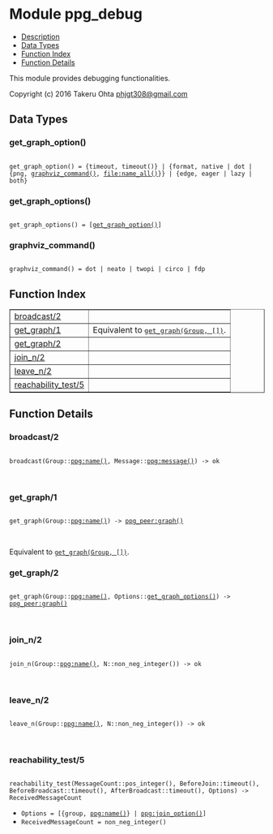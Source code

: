 

# Module ppg_debug #
* [Description](#description)
* [Data Types](#types)
* [Function Index](#index)
* [Function Details](#functions)

This module provides debugging functionalities.

Copyright (c) 2016 Takeru Ohta <phjgt308@gmail.com>

<a name="types"></a>

## Data Types ##




### <a name="type-get_graph_option">get_graph_option()</a> ###


<pre><code>
get_graph_option() = {timeout, timeout()} | {format, native | dot | {png, <a href="#type-graphviz_command">graphviz_command()</a>, <a href="file.md#type-name_all">file:name_all()</a>}} | {edge, eager | lazy | both}
</code></pre>




### <a name="type-get_graph_options">get_graph_options()</a> ###


<pre><code>
get_graph_options() = [<a href="#type-get_graph_option">get_graph_option()</a>]
</code></pre>




### <a name="type-graphviz_command">graphviz_command()</a> ###


<pre><code>
graphviz_command() = dot | neato | twopi | circo | fdp
</code></pre>

<a name="index"></a>

## Function Index ##


<table width="100%" border="1" cellspacing="0" cellpadding="2" summary="function index"><tr><td valign="top"><a href="#broadcast-2">broadcast/2</a></td><td></td></tr><tr><td valign="top"><a href="#get_graph-1">get_graph/1</a></td><td>Equivalent to <a href="#get_graph-2"><tt>get_graph(Group, [])</tt></a>.</td></tr><tr><td valign="top"><a href="#get_graph-2">get_graph/2</a></td><td></td></tr><tr><td valign="top"><a href="#join_n-2">join_n/2</a></td><td></td></tr><tr><td valign="top"><a href="#leave_n-2">leave_n/2</a></td><td></td></tr><tr><td valign="top"><a href="#reachability_test-5">reachability_test/5</a></td><td></td></tr></table>


<a name="functions"></a>

## Function Details ##

<a name="broadcast-2"></a>

### broadcast/2 ###

<pre><code>
broadcast(Group::<a href="ppg.md#type-name">ppg:name()</a>, Message::<a href="ppg.md#type-message">ppg:message()</a>) -&gt; ok
</code></pre>
<br />

<a name="get_graph-1"></a>

### get_graph/1 ###

<pre><code>
get_graph(Group::<a href="ppg.md#type-name">ppg:name()</a>) -&gt; <a href="ppg_peer.md#type-graph">ppg_peer:graph()</a>
</code></pre>
<br />

Equivalent to [`get_graph(Group, [])`](#get_graph-2).

<a name="get_graph-2"></a>

### get_graph/2 ###

<pre><code>
get_graph(Group::<a href="ppg.md#type-name">ppg:name()</a>, Options::<a href="#type-get_graph_options">get_graph_options()</a>) -&gt; <a href="ppg_peer.md#type-graph">ppg_peer:graph()</a>
</code></pre>
<br />

<a name="join_n-2"></a>

### join_n/2 ###

<pre><code>
join_n(Group::<a href="ppg.md#type-name">ppg:name()</a>, N::non_neg_integer()) -&gt; ok
</code></pre>
<br />

<a name="leave_n-2"></a>

### leave_n/2 ###

<pre><code>
leave_n(Group::<a href="ppg.md#type-name">ppg:name()</a>, N::non_neg_integer()) -&gt; ok
</code></pre>
<br />

<a name="reachability_test-5"></a>

### reachability_test/5 ###

<pre><code>
reachability_test(MessageCount::pos_integer(), BeforeJoin::timeout(), BeforeBroadcast::timeout(), AfterBroadcast::timeout(), Options) -&gt; ReceivedMessageCount
</code></pre>

<ul class="definitions"><li><code>Options = [{group, <a href="ppg.md#type-name">ppg:name()</a>} | <a href="ppg.md#type-join_option">ppg:join_option()</a>]</code></li><li><code>ReceivedMessageCount = non_neg_integer()</code></li></ul>

